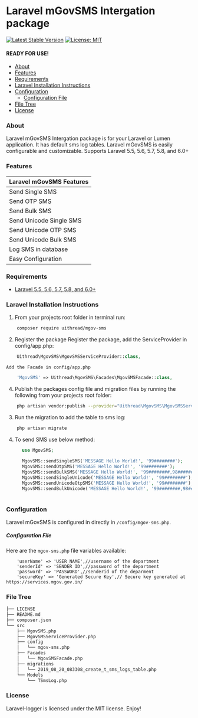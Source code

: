 # Laravel mGovSMS Intergation package

[![Latest Stable Version](https://poser.pugx.org/bexvibi/laravel-logger/v/stable)](https://packagist.org/packages/uithread/mgov-sms)
[![License: MIT](https://img.shields.io/badge/License-MIT-yellow.svg)](https://opensource.org/licenses/MIT)

#### READY FOR USE!
- [About](#about)
- [Features](#features)
- [Requirements](#requirements)
- [Laravel Installation Instructions](#laravel-installation-instructions)
- [Configuration](#configuration)
    - [Configuration File](#configuration-file)
- [File Tree](#file-tree)
- [License](#license)

### About
Laravel mGovSMS Intergation package is for your Laravel or Lumen application. It has default sms log tables. Laravel mGovSMS is easily configurable and customizable. Supports Laravel 5.5, 5.6, 5.7, 5.8, and 6.0+

### Features

| Laravel mGovSMS Features  |
| :------------ |
|Send Single SMS|
|Send OTP SMS|
|Send Bulk SMS|
|Send Unicode Single SMS|
|Send Unicode OTP SMS|
|Send Unicode Bulk SMS|
|Log SMS in database|
|Easy Configuration|

### Requirements
* [Laravel 5.5, 5.6, 5.7, 5.8, and 6.0+](https://laravel.com/docs/installation)

### Laravel Installation Instructions
1. From your projects root folder in terminal run:

```bash
    composer require uithread/mgov-sms
```

2. Register the package
    Register the package, add the ServiceProvider in config/app.php:
```php   
    Uithread\MgovSMS\MgovSMSServiceProvider::class,
```
    Add the Facade in config/app.php
```php    
    'MgovSMS' => Uithread\MgovSMS\Facades\MgovSMSFacade::class,
```

4. Publish the packages config file and migration files by running the following from your projects root folder:

```bash
    php artisan vendor:publish --provider="Uithread\MgovSMS\MgovSMSServiceProvider"  
```

3. Run the migration to add the table to sms log:

```php
    php artisan migrate
```

4. To send SMS use below method:

```php
      use MgovSMS;
     
      MgovSMS::sendSingleSMS('MESSAGE Hello World!', '99########');
      MgovSMS::sendOtpSMS('MESSAGE Hello World!', '99########');
      MgovSMS::sendBulkSMS('MESSAGE Hello World!', '99########,98########');
      MgovSMS::sendSingleUnicode('MESSAGE Hello World!', '99########');
      MgovSMS::sendUnicodeOtpSMS('MESSAGE Hello World!', '99########');
      MgovSMS::sendBulkUnicode('MESSAGE Hello World!', '99########,98########');
      
```


### Configuration
Laravel mGovSMS is configured in directly in `/config/mgov-sms.php`.


##### Configuration File
Here are the `mgov-sms.php` file variables available:

```dotenv
    'userName' => 'USER NAME',//username of the department
    'senderId' => 'SENDER ID',//password of the department
    'password' => 'PASSWORD',//senderid of the deparment
    'secureKey' => 'Generated Secure Key',// Secure key generated at https://services.mgov.gov.in/
```

### File Tree

```bash
├── LICENSE
├── README.md
├── composer.json
└── src
    ├── MgovSMS.php
    ├── MgovSMSServiceProvider.php
    ├── config
    │   └── mgov-sms.php
    ├── Facades
    │   └── MgovSMSFacade.php
    ├── migrations
    │   └── 2019_08_20_083308_create_t_sms_logs_table.php
    └── Models
        └── TSmsLog.php
```

### License
Laravel-logger is licensed under the MIT license. Enjoy!

